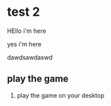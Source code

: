 # test 2 




HEllo i'm here 



yes i'm here


dawdsawdaswd


## play the game 

1. play the game on your desktop 
